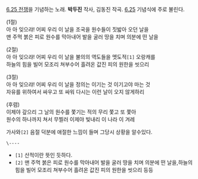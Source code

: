 [6.25 전쟁](6.25%20%EC%A0%84%EC%9F%81.md)을 기념하는 노래. **박두진** 작사, 김동진 작곡.
[6.25](6.25.md) 기념식에 주로 불린다.

(1절)  
아 아 잊으랴! 어찌 우리 이 날을 조국을 원수들이 짓밟아 오던 날을  
맨 주먹 붉은 피로 원수를 막아내어 발을 굴러 땅을 치며 의분에 떤 날을

(2절)  
아 아 잊으랴! 어찌 우리 이 날을 불의의 역도들을 멧도적`[1]` 오랑캐를  
하늘의 힘을 빌어 모조리 쳐부수어 흘려온 값진 피의 원한을 씻으리

(3절)  
아 아 잊으랴! 어찌 우리 이 날을 정의는 이기는 것 이기고야 마는 것  
자유를 위하여서 싸우고 또 싸워 다시는 이런 날이 오지 않게하리

(후렴)  
이제야 갚으리 그 날의 원수를 쫓기는 적의 무리 쫓고 또 쫓아  
원수의 하나까지 쳐서 무찔러 이제야 빛내리 이 나라 이 겨레

  

가사와`[2]` 음절 덕분에 애절한 느낌이 들며 그당시 상황을 알수있다.

`\----`

  * `[1]` 산적이란 뜻인 듯하다.
  * `[2]` 맨 주먹 붉은 피로 원수를 막아내어 발을 굴러 땅을 치며 의분에 떤 날을,하늘의 힘을 빌어 모조리 쳐부수어 흘려온 값진 피의 원한을 씻으리 등등

